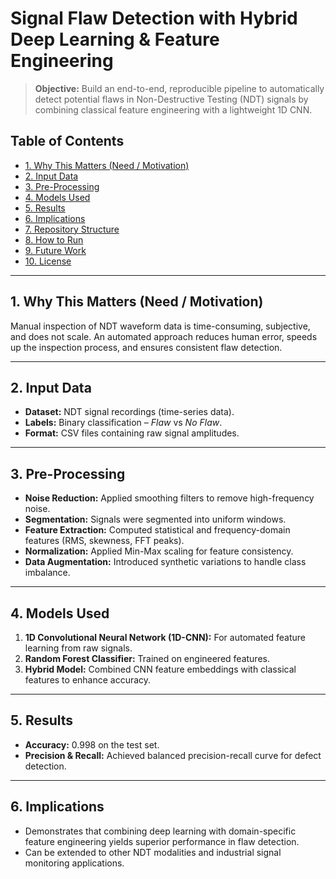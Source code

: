 # Signal Flaw Detection with Hybrid Deep Learning & Feature Engineering

> **Objective:** Build an end-to-end, reproducible pipeline to automatically detect potential flaws in Non-Destructive Testing (NDT) signals by combining classical feature engineering with a lightweight 1D CNN.

## Table of Contents

* [1. Why This Matters (Need / Motivation)](#1-why-this-matters-need--motivation)
* [2. Input Data](#2-input-data)
* [3. Pre-Processing](#3-pre-processing)
* [4. Models Used](#4-models-used)
* [5. Results](#5-results)
* [6. Implications](#6-implications)
* [7. Repository Structure](#7-repository-structure)
* [8. How to Run](#8-how-to-run)
* [9. Future Work](#9-future-work)
* [10. License](#10-license)

---

## 1. Why This Matters (Need / Motivation)

Manual inspection of NDT waveform data is time-consuming, subjective, and does not scale. An automated approach reduces human error, speeds up the inspection process, and ensures consistent flaw detection.

---

## 2. Input Data

* **Dataset:** NDT signal recordings (time-series data).
* **Labels:** Binary classification – *Flaw* vs *No Flaw*.
* **Format:** CSV files containing raw signal amplitudes.

---

## 3. Pre-Processing

* **Noise Reduction:** Applied smoothing filters to remove high-frequency noise.
* **Segmentation:** Signals were segmented into uniform windows.
* **Feature Extraction:** Computed statistical and frequency-domain features (RMS, skewness, FFT peaks).
* **Normalization:** Applied Min-Max scaling for feature consistency.
* **Data Augmentation:** Introduced synthetic variations to handle class imbalance.

---

## 4. Models Used

1. **1D Convolutional Neural Network (1D-CNN):** For automated feature learning from raw signals.
2. **Random Forest Classifier:** Trained on engineered features.
3. **Hybrid Model:** Combined CNN feature embeddings with classical features to enhance accuracy.

---

## 5. Results

* **Accuracy:** 0.998 on the test set.
* **Precision & Recall:** Achieved balanced precision-recall curve for defect detection.

---

## 6. Implications

* Demonstrates that combining deep learning with domain-specific feature engineering yields superior performance in flaw detection.
* Can be extended to other NDT modalities and industrial signal monitoring applications.

